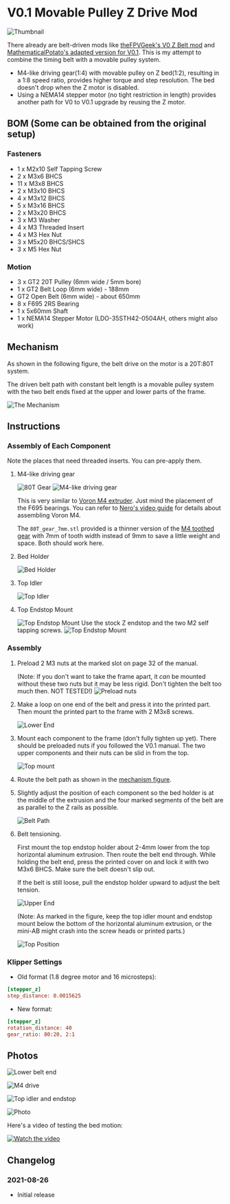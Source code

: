 # V0.1 Movable Pulley Z Drive Mod

![Thumbnail](Images/Img.png)

There already are belt-driven mods like [theFPVGeek's V0 Z Belt mod](https://github.com/theFPVgeek/VoronUsers/tree/master/printer_mods/theFPVgeek/v0-zbelt-mod) and [MathematicalPotato's adapted version for V0.1](https://github.com/VoronDesign/VoronUsers/tree/master/printer_mods/MathematicalPotato/v0.1_belted_z_drive). This is my attempt to combine the timing belt with a movable pulley system.

- M4-like driving gear(1:4) with movable pulley on Z bed(1:2), resulting in a 1:8 speed ratio, provides higher torque and step resolution. The bed doesn't drop when the Z motor is disabled.
- Using a NEMA14 stepper motor (no tight restriction in length) provides another path for V0 to V0.1 upgrade by reusing the Z motor.

## BOM (Some can be obtained from the original setup)

### Fasteners

- 1 x M2x10 Self Tapping Screw
- 2 x M3x6 BHCS
- 11 x M3x8 BHCS
- 2 x M3x10 BHCS
- 4 x M3x12 BHCS
- 5 x M3x16 BHCS
- 2 x M3x20 BHCS
- 3 x M3 Washer
- 4 x M3 Threaded Insert
- 4 x M3 Hex Nut
- 3 x M5x20 BHCS/SHCS
- 3 x M5 Hex Nut

### Motion

- 3 x GT2 20T Pulley (6mm wide / 5mm bore)
- 1 x GT2 Belt Loop (6mm wide) - 188mm
- GT2 Open Belt (6mm wide) - about 650mm
- 8 x F695 2RS Bearing
- 1 x 5x60mm Shaft
- 1 x NEMA14 Stepper Motor (LDO-35STH42-0504AH, others might also work)

## Mechanism

As shown in the following figure, the belt drive on the motor is a 20T:80T system.

The driven belt path with constant belt length is a movable pulley system with the two belt ends
fixed at the upper and lower parts of the frame.

![The Mechanism](./Images/Mechanism.png)

## Instructions

### Assembly of Each Component

Note the places that need threaded inserts. You can pre-apply them.

1. M4-like driving gear

   ![80T Gear](./Images/M4_80T_Gear.png)
   ![M4-like driving gear](./Images/M4.png)

   This is very similar to [Voron M4 extruder](https://vorondesign.com/voron_m4). Just mind the placement of the F695 bearings. You can refer to [Nero's video guide](https://www.youtube.com/watch?v=oTCxGellCQk) for details about assembling Voron M4.

   The `80T_gear_7mm.stl` provided is a thinner version of the [M4 toothed gear](https://github.com/VoronDesign/Mobius-Extruder/blob/master/STLs/%5Ba%5D_80t_gear.stl) with 7mm of tooth width instead of 9mm to save a little weight and space. Both should work here.

1. Bed Holder

   ![Bed Holder](./Images/Bed_Holder.png)

1. Top Idler

   ![Top Idler](./Images/Top_Idler.png)

1. Top Endstop Mount

   ![Top Endstop Mount](./Images/Top_Endstop.png)
   Use the stock Z endstop and the two M2 self tapping screws.
   ![Top Endstop Mount](./Images/Top_Endstop2.png)

### Assembly

1. Preload 2 M3 nuts at the marked slot on page 32 of the manual.

   (Note: If you don't want to take the frame apart, it *can* be mounted without these two nuts but it may be less rigid. Don't tighten the belt too much then. NOT TESTED!)
![Preload nuts](./Images/Preload_Nuts.png)

1. Make a loop on one end of the belt and press it into the printed part. Then mount the printed part to the frame with 2 M3x8 screws.

   ![Lower End](./Images/Lower_End.png)

1. Mount each component to the frame (don't fully tighten up yet). There should be preloaded nuts if you followed the V0.1 manual. The two upper components and their nuts can be slid in from the top.

   ![Top mount](./Images/Top.png)

1. Route the belt path as shown in the [mechanism figure](#mechanism).

1. Slightly adjust the position of each component so the bed holder is at the middle of the extrusion and the four marked segments of the belt are as parallel to the Z rails as possible.

   ![Belt Path](./Images/Belt_Path.png)

1. Belt tensioning.

   First mount the top endstop holder about 2-4mm lower from the top horizontal aluminum extrusion. Then route the belt end through. While holding the belt end, press the printed cover on and lock it with two M3x6 BHCS. Make sure the belt doesn't slip out.

   If the belt is still loose, pull the endstop holder upward to adjust the belt tension.

   ![Upper End](./Images/Top_Belt_End.png)

   (Note: As marked in the figure, keep the top idler mount and endstop mount below the bottom of the horizontal aluminum extrusion, or the mini-AB might crash into the screw heads or printed parts.)

   ![Top Position](./Images/Top_Position.png)

### Klipper Settings

- Old format (1.8 degree motor and 16 microsteps):

```ini
[stepper_z]
step_distance: 0.0015625
```

- New format:

```ini
[stepper_z]
rotation_distance: 40
gear_ratio: 80:20, 2:1
```

## Photos

![Lower belt end](Images/img1.jpg)

![M4 drive](Images/img2.jpg)

![Top idler and endstop](Images/img3.jpg)

![Photo](Images/img4.jpg)

Here's a video of testing the bed motion:

[![Watch the video](https://img.youtube.com/vi/kQ-t7eGuI5I/maxresdefault.jpg)](https://youtu.be/kQ-t7eGuI5I)

## Changelog

### 2021-08-26

- Initial release
